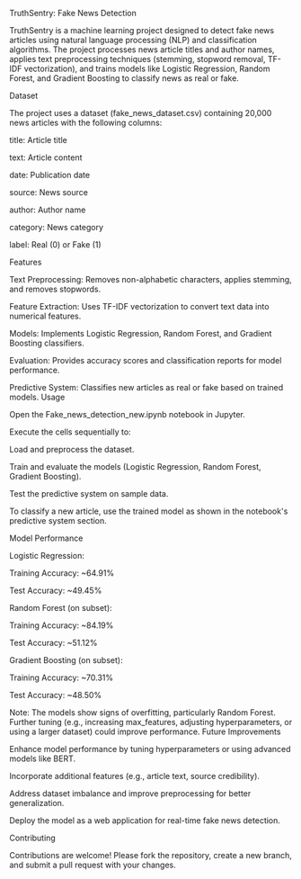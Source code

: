 TruthSentry: Fake News Detection

TruthSentry is a machine learning project designed to detect fake news articles using natural language processing (NLP) and classification algorithms. The project processes news article titles and author names, applies text preprocessing techniques (stemming, stopword removal, TF-IDF vectorization), and trains models like Logistic Regression, Random Forest, and Gradient Boosting to classify news as real or fake.

Dataset

The project uses a dataset (fake_news_dataset.csv) containing 20,000 news articles with the following columns:





title: Article title



text: Article content



date: Publication date



source: News source



author: Author name



category: News category



label: Real (0) or Fake (1)

Features





Text Preprocessing: Removes non-alphabetic characters, applies stemming, and removes stopwords.



Feature Extraction: Uses TF-IDF vectorization to convert text data into numerical features.



Models: Implements Logistic Regression, Random Forest, and Gradient Boosting classifiers.



Evaluation: Provides accuracy scores and classification reports for model performance.



Predictive System: Classifies new articles as real or fake based on trained models.
Usage





Open the Fake_news_detection_new.ipynb notebook in Jupyter.



Execute the cells sequentially to:





Load and preprocess the dataset.



Train and evaluate the models (Logistic Regression, Random Forest, Gradient Boosting).



Test the predictive system on sample data.



To classify a new article, use the trained model as shown in the notebook's predictive system section.

Model Performance





Logistic Regression:





Training Accuracy: ~64.91%



Test Accuracy: ~49.45%



Random Forest (on subset):





Training Accuracy: ~84.19%



Test Accuracy: ~51.12%



Gradient Boosting (on subset):





Training Accuracy: ~70.31%



Test Accuracy: ~48.50%

Note: The models show signs of overfitting, particularly Random Forest. Further tuning (e.g., increasing max_features, adjusting hyperparameters, or using a larger dataset) could improve performance.
Future Improvements





Enhance model performance by tuning hyperparameters or using advanced models like BERT.



Incorporate additional features (e.g., article text, source credibility).



Address dataset imbalance and improve preprocessing for better generalization.



Deploy the model as a web application for real-time fake news detection.

Contributing

Contributions are welcome! Please fork the repository, create a new branch, and submit a pull request with your changes.
